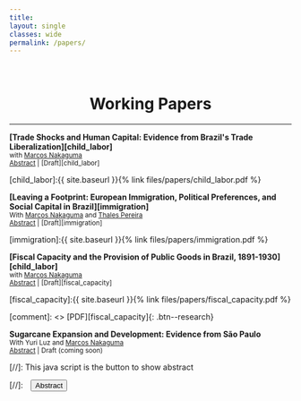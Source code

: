 ```yaml
---
title: 
layout: single
classes: wide
permalink: /papers/
---
```

<br/> 

<!-- Google Tag Manager (noscript) -->
<noscript><iframe src="https://www.googletagmanager.com/ns.html?id=GTM-PNS829G"
height="0" width="0" style="display:none;visibility:hidden"></iframe></noscript>
<!-- End Google Tag Manager (noscript) -->


# <center> Working Papers </center>

- - -

**[Trade Shocks and Human Capital: Evidence from Brazil's Trade Liberalization][child_labor]** <br/>
<small> with [Marcos Nakaguma](https://sites.google.com/view/nakaguma/home) </small> <br/>
<small> <a href="#/" onclick="visib('child_labor')">Abstract</a> | [Draft][child_labor] </small>

<div id="child_labor" style="display: none; text-align: justify; line-height: 1.2" ><small>
This paper studies the medium and long-run effects of Brazil’s 1990s trade liberalization reform on child labor, schooling, and human capital accumulation. Our analysis leverages extensive census and administrative data spanning nearly three decades to examine the effects of two distinct components of the shock that differentially affected the labor market opportunities for adults and children. We find that regions more exposed to child-specific tariff reductions experienced larger declines in child labor, accompanied by increases in schooling, with opposite results obtained for adult-specific tariff reductions. The effects of the shocks are persistent and always larger in the long run. Specifically, we show that tariff reductions impacted the educational attainment of the cohorts more exposed to trade liberalization during their formative years. Our results highlight the potential role of human capital investments in amplifying the impacts of economic shocks.
</small><br><br/></div>

[child_labor]:{{ site.baseurl }}{% link files/papers/child_labor.pdf %}


**[Leaving a Footprint: European Immigration, Political Preferences, and Social Capital in Brazil][immigration]** <br/>
<small> With [Marcos Nakaguma](https://sites.google.com/view/nakaguma/home) and [Thales Pereira](https://thaleszp.com/) </small> <br/>
<small> <a href="#/" onclick="visib('immigration')">Abstract</a> | [Draft][immigration] </small>

<div id="immigration" style="display: none; text-align: justify; line-height: 1.2" ><small>
This paper examines the impact of historical immigration on medium- and long-term political outcomes in Brazil. Using a unique dataset containing vote shares of presidential elections at the municipal level from 1955 to 2018, we find that municipalities with a higher inflow of immigrants in the late nineteenth and early twentieth century exhibited increased support for left-wing parties in the first democratic elections (1955-1960). We show that these political preferences persisted in the long run (1989-2018) when the country transitioned from a military dictatorship to a democracy. Our analysis highlights the role of immigrants' influence on the labor movement as a mechanism for transmitting values and preferences to the native population. We show that Brazilians living in municipalities with higher exposure to historical immigration are more likely to support democracy, exhibit higher levels of trust in institutions, and report preferences for redistribution.
</small><br><br/></div>

[immigration]:{{ site.baseurl }}{% link files/papers/immigration.pdf %}


**[Fiscal Capacity and the Provision of Public Goods in Brazil, 1891-1930][child_labor]** <br/>
<small> with [Marcos Nakaguma](https://sites.google.com/view/nakaguma/home) </small> <br/>
<small> <a href="#/" onclick="visib('fiscal_capacity')">Abstract</a> | [Draft][fiscal_capacity] </small>

<div id="fiscal_capacity" style="display: none; text-align: justify; line-height: 1.2" ><small>
This paper examines the impact of agricultural booms on tax collection and public goods provision in Brazilian municipalities during the First Republic (1891-1930). We build a unique yearly panel dataset on public finance outcomes and employ a panel estimation approach that leverages exogenous variation in land suitability to estimate the impacts of coffee price fluctuations on the development of fiscal institutions in São Paulo. Our results reveal a strong positive relationship between coffee price booms and local tax collection between 1898 and 1928. Revenue increases primarily originated from indirect taxes on goods, services, and wealth transfers, imposing a disproportionate burden on the poorest individuals. We also document that exposure to coffee booms was associated with higher investments in public goods and services. These findings contribute to our understanding of how agricultural booms, coupled with the fiscal federalism structure of the 1891 constitution, influenced the capacity of Brazilian municipalities to establish tax systems that generate revenue from diverse sources.
</small><br><br/></div>

[fiscal_capacity]:{{ site.baseurl }}{% link files/papers/fiscal_capacity.pdf %}

[comment]: <> [PDF][fiscal_capacity]{: .btn--research}


**Sugarcane Expansion and Development: Evidence from São Paulo** <br/>
<small> With Yuri Luz and [Marcos Nakaguma](https://sites.google.com/view/nakaguma/home) </small> <br/>
<small> <a href="#/" onclick="visib('sugarcane')">Abstract</a> | Draft (coming soon) </small>

<div id="sugarcane" style="display: none; text-align: justify; line-height: 1.2" ><small>
This paper studies the impacts of sugarcane expansion on socioeconomic indicators in the Brazilian state of São Paulo, where the harvested area doubled in ten years. Using data from São Paulo municipalities and exploiting soil- and climate-induced variation in agricultural production patterns, we find that localities where sugarcane expanded experienced restructuring of the local agriculture sector from pasture lands to temporary crops. We also document a structural transformation in economic activity towards manufacturing and a faster increase in income per capita. 
</small><br><br/></div>





[//]: This java script is the button to show abstract
<script>
 function visib(id) {
  var x = document.getElementById(id);
  if (x.style.display === "block") {
    x.style.display = "none";
  } else {
    x.style.display = "block";
  }
}
</script>

[//]:&emsp;<button onclick="visib('polariz')" class="btn btn--inverse btn--small">Abstract</button>